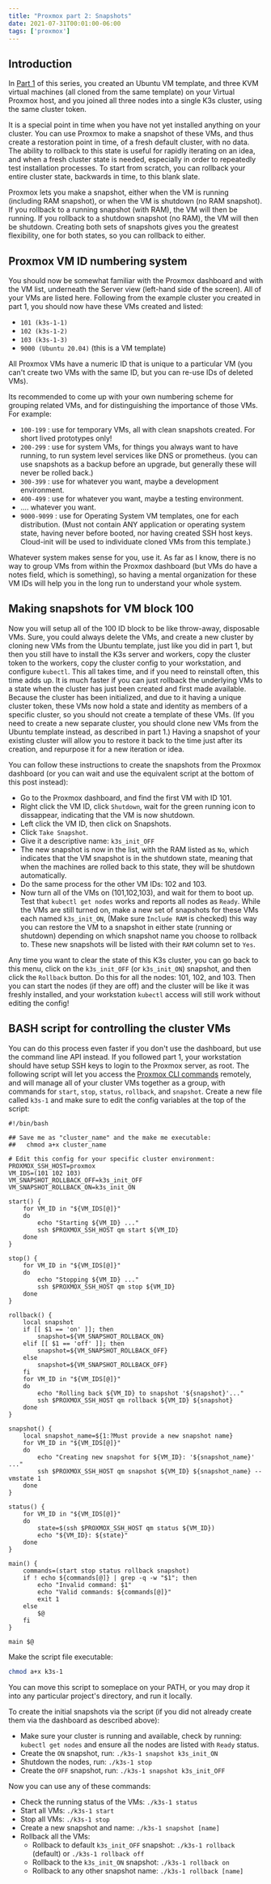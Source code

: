 ```yaml
---
title: "Proxmox part 2: Snapshots"
date: 2021-07-31T00:01:00-06:00
tags: ['proxmox']
---
```


## Introduction

In [Part 1](/blog/proxmox/01-virtual-proxmox/) of this series, you created an
Ubuntu VM template, and three KVM virtual machines (all cloned from the same
template) on your Virtual Proxmox host, and you joined all three nodes into a
single K3s cluster, using the same cluster token.

It is a special point in time when you have not yet installed anything on your
cluster. You can use Proxmox to make a snapshot of these VMs, and thus create a
restoration point in time, of a fresh default cluster, with no data. The ability
to rollback to this state is useful for rapidly iterating on an idea, and when a
fresh cluster state is needed, especially in order to repeatedly test
installation processes. To start from scratch, you can rollback your entire
cluster state, backwards in time, to this blank slate.

Proxmox lets you make a snapshot, either when the VM is running (including RAM
snapshot), or when the VM is shutdown (no RAM snapshot). If you rollback to a
running snapshot (with RAM), the VM will then be running. If you rollback to a
shutdown snapshot (no RAM), the VM will then be shutdown. Creating both sets of
snapshots gives you the greatest flexibility, one for both states, so you can
rollback to either.

## Proxmox VM ID numbering system

You should now be somewhat familiar with the Proxmox dashboard and with the VM
list, underneath the Server view (left-hand side of the screen). All of your VMs
are listed here. Following from the example cluster you created in part 1, you
should now have these VMs created and listed:

 * `101 (k3s-1-1)`
 * `102 (k3s-1-2)`
 * `103 (k3s-1-3)`
 * `9000 (Ubuntu 20.04)` (this is a VM template)

All Proxmox VMs have a numeric ID that is unique to a particular VM (you can't
create two VMs with the same ID, but you can re-use IDs of deleted VMs).

Its recommended to come up with your own numbering scheme for grouping related
VMs, and for distinguishing the importance of those VMs. For example:

 * `100-199` : use for temporary VMs, all with clean snapshots created. For short lived
   prototypes only!
 * `200-299` : use for system VMs, for things you always want to have running,
   to run system level services like DNS or prometheus. (you can use snapshots
   as a backup before an upgrade, but generally these will never be rolled
   back.)
 * `300-399` : use for whatever you want, maybe a development environment.
 * `400-499` : use for whatever you want, maybe a testing environment.
 * .... whatever you want.
 * `9000-9099` : use for Operating System VM templates, one for each
   distribution. (Must not contain ANY application or operating system state,
   having never before booted, nor having created SSH host keys. Cloud-init will
   be used to individuate cloned VMs from this template.)

Whatever system makes sense for you, use it. As far as I know, there is no
way to group VMs from within the Proxmox dashboard (but VMs do have a notes
field, which is something), so having a mental organization for these VM IDs will
help you in the long run to understand your whole system.

## Making snapshots for VM block 100

Now you will setup all of the 100 ID block to be like throw-away, disposable
VMs. Sure, you could always delete the VMs, and create a new cluster by cloning
new VMs from the Ubuntu template, just like you did in part 1, but then you
still have to install the K3s server and workers, copy the cluster token to the
workers, copy the cluster config to your workstation, and configure `kubectl`.
This all takes time, and if you need to reinstall often, this time adds up. It
is much faster if you can just rollback the underlying VMs to a state when the
cluster has just been created and first made available. Because the cluster has
been initialized, and due to it having a unique cluster token, these VMs now
hold a state and identity as members of a specific cluster, so you should not
create a template of these VMs. (If you need to create a new separate cluster,
you should clone new VMs from the Ubuntu template instead, as described in part
1.) Having a snapshot of your existing cluster will allow you to restore it back
to the time just after its creation, and repurpose it for a new iteration or
idea.

You can follow these instructions to create the snapshots from the Proxmox
dashboard (or you can wait and use the equivalent script at the bottom of this
post instead):

 * Go to the Proxmox dashboard, and find the first VM with ID 101.
 * Right click the VM ID, click `Shutdown`, wait for the green running icon to
   dissappear, indicating that the VM is now shutdown.
 * Left click the VM ID, then click on Snapshots.
 * Click `Take Snapshot`.
 * Give it a descriptive name: `k3s_init_OFF`
 * The new snapshot is now in the list, with the RAM listed as `No`, which
   indicates that the VM snapshot is in the shutdown state, meaning that when
   the machines are rolled back to this state, they will be shutdown
   automatically.
 * Do the same process for the other VM IDs: 102 and 103.
 * Now turn all of the VMs on (101,102,103), and wait for them to boot up. Test
   that `kubectl get nodes` works and reports all nodes as `Ready`. While the
   VMs are still turned on, make a new set of snapshots for these VMs each named
   `k3s_init_ON`, (Make sure `Include RAM` is checked) this way you can restore
   the VM to a snapshot in either state (running or shutdown) depending on which
   snapshot name you choose to rollback to. These new snapshots will be listed
   with their `RAM` column set to `Yes`.

Any time you want to clear the state of this K3s cluster, you can go back to
this menu, click on the `k3s_init_OFF` (or `k3s_init_ON`) snapshot, and then
click the `Rollback` button. Do this for all the nodes: 101, 102, and 103. Then
you can start the nodes (if they are off) and the cluster will be like it was
freshly installed, and your workstation `kubectl` access will still work without
editing the config!

## BASH script for controlling the cluster VMs

You can do this process even faster if you don't use the dashboard, but use the
command line API instead. If you followed part 1, your workstation should have
setup SSH keys to login to the Proxmox server, as root. The following script
will let you access the [Proxmox CLI
commands](https://pve.proxmox.com/wiki/Command_line_tools) remotely, and will
manage all of your cluster VMs together as a group, with commands for `start`,
`stop`, `status`, `rollback`, and `snapshot`. Create a new file called `k3s-1`
and make sure to edit the config variables at the top of the script:

```
#!/bin/bash

## Save me as "cluster_name" and the make me executable:
##   chmod a+x cluster_name

# Edit this config for your specific cluster environment:
PROXMOX_SSH_HOST=proxmox
VM_IDS=(101 102 103)
VM_SNAPSHOT_ROLLBACK_OFF=k3s_init_OFF
VM_SNAPSHOT_ROLLBACK_ON=k3s_init_ON

start() {
    for VM_ID in "${VM_IDS[@]}"
    do
        echo "Starting ${VM_ID} ..."
        ssh $PROXMOX_SSH_HOST qm start ${VM_ID}
    done
}

stop() {
    for VM_ID in "${VM_IDS[@]}"
    do
        echo "Stopping ${VM_ID} ..."
        ssh $PROXMOX_SSH_HOST qm stop ${VM_ID}
    done
}

rollback() {
    local snapshot
    if [[ $1 == 'on' ]]; then
        snapshot=${VM_SNAPSHOT_ROLLBACK_ON}
    elif [[ $1 == 'off' ]]; then
        snapshot=${VM_SNAPSHOT_ROLLBACK_OFF}
    else
        snapshot=${VM_SNAPSHOT_ROLLBACK_OFF}
    fi
    for VM_ID in "${VM_IDS[@]}"
    do
        echo "Rolling back ${VM_ID} to snapshot '${snapshot}'..."
        ssh $PROXMOX_SSH_HOST qm rollback ${VM_ID} ${snapshot}
    done
}

snapshot() {
    local snapshot_name=${1:?Must provide a new snapshot name}
    for VM_ID in "${VM_IDS[@]}"
    do
        echo "Creating new snapshot for ${VM_ID}: '${snapshot_name}' ..."
        ssh $PROXMOX_SSH_HOST qm snapshot ${VM_ID} ${snapshot_name} --vmstate 1
    done
}

status() {
    for VM_ID in "${VM_IDS[@]}"
    do
        state=$(ssh $PROXMOX_SSH_HOST qm status ${VM_ID})
        echo "${VM_ID}: ${state}"
    done
}

main() {
    commands=(start stop status rollback snapshot)
    if ! echo ${commands[@]} | grep -q -w "$1"; then
        echo "Invalid command: $1"
        echo "Valid commands: ${commands[@]}"
        exit 1
    else
        $@
    fi
}

main $@
```

Make the script file executable:

```bash
chmod a+x k3s-1
```

You can move this script to someplace on your PATH, or you may drop it into any
particular project's directory, and run it locally.

To create the initial snapshots via the script (if you did not already create
them via the dashboard as described above):

 * Make sure your cluster is running and available, check by running: `kubectl
   get nodes` and ensure all the nodes are listed with `Ready` status.
 * Create the `ON` snapshot, run: `./k3s-1 snapshot k3s_init_ON` 
 * Shutdown the nodes, run: `./k3s-1 stop`
 * Create the `OFF` snapshot, run: `./k3s-1 snapshot k3s_init_OFF`

Now you can use any of these commands:

 * Check the running status of the VMs: `./k3s-1 status`
 * Start all VMs: `./k3s-1 start`
 * Stop all VMs: `./k3s-1 stop`
 * Create a new snapshot and name: `./k3s-1 snapshot [name]`
 * Rollback all the VMs:
   * Rollback to default `k3s_init_OFF` snapshot: `./k3s-1 rollback` (default)
     or `./k3s-1 rollback off`
   * Rollback to the `k3s_init_ON` snapshot: `./k3s-1 rollback on`
   * Rollback to any other snapshot name: `./k3s-1 rollback [name]`

